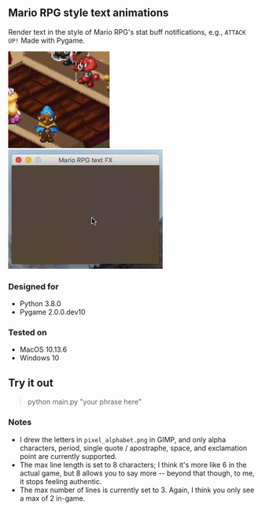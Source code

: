 ## Mario RPG style text animations

Render text in the style of Mario RPG's stat buff notifications, e.g., `ATTACK UP!` Made with Pygame.

![](./example/geno.gif) ![](./example/serenity.gif)

### Designed for

- Python 3.8.0
- Pygame 2.0.0.dev10

### Tested on

- MacOS 10.13.6
- Windows 10

## Try it out

> python main.py "your phrase here"

### Notes

- I drew the letters in `pixel_alphabet.png` in GIMP, and only alpha characters, period, single quote / apostraphe, space, and exclamation point are currently supported.
- The max line length is set to 8 characters; I think it's more like 6 in the actual game, but 8 allows you to say more -- beyond that though, to me, it stops feeling authentic.
- The max number of lines is currently set to 3. Again, I think you only see a max of 2 in-game.